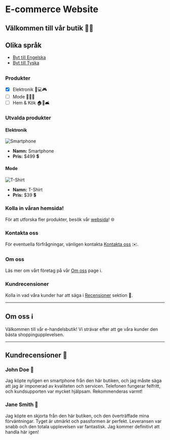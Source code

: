 # E-commerce Website

## Välkommen till vår butik 🛒😃

## Olika språk
- [Byt till Engelska](e-commerce-en.md)
- [Byt till Tyska](e-commerce-de.md)
## 

### Produkter

- [x] Elektronik 📱💻🎮
- [ ] Mode 👗👔👠
- [ ] Hem & Kök 🏠🍴🛋️

### Utvalda produkter

#### Elektronik

![Smartphone](https://m.media-amazon.com/images/I/519AlhJGGAL._AC_SX522_.jpg)

- **Namn:** Smartphone
- **Pris:** $499 💲

#### Mode

![T-Shirt](https://m.media-amazon.com/images/I/A13usaonutL._CLa%7C2140%2C2000%7C61UfXFte95L.png%7C0%2C0%2C2140%2C2000%2B0.0%2C0.0%2C2140.0%2C2000.0_AC_UX679_.png)

- **Namn:** T-Shirt
- **Pris:** $39 💲

### Kolla in våran hemsida!

För att utforska fler produkter, besök vår [websida](https://example.com)! 🌐

### Kontakta oss

För eventuella förfrågningar, vänligen kontakta [Kontakta oss](mailto:info@example.com) ✉️.

### Om oss

Läs mer om vårt företag på vår [Om oss](#about-us) page ℹ️.

### Kundrecensioner

Kolla in vad våra kunder har att säga i [Recensioner](#customer-reviews) sektion 💬.

---

## Om oss ℹ️

Välkommen till vår e-handelsbutik! Vi strävar efter att ge våra kunder den bästa shoppingupplevelsen.

---

## Kundrecensioner 💬

### John Doe 👤

Jag köpte nyligen en smartphone från den här butiken, och jag måste säga att jag är imponerad av kvaliteten och servicen. Telefonen fungerar felfritt, och kundsupporten var mycket hjälpsam. Rekommenderas varmt!

### Jane Smith 👩

Jag köpte en skjorta från den här butiken, och den överträffade mina förväntningar. Tyget är utmärkt och passformen är perfekt. Leveransen var snabb och den totala upplevelsen var fantastisk. Jag kommer definitivt att handla här igen!
